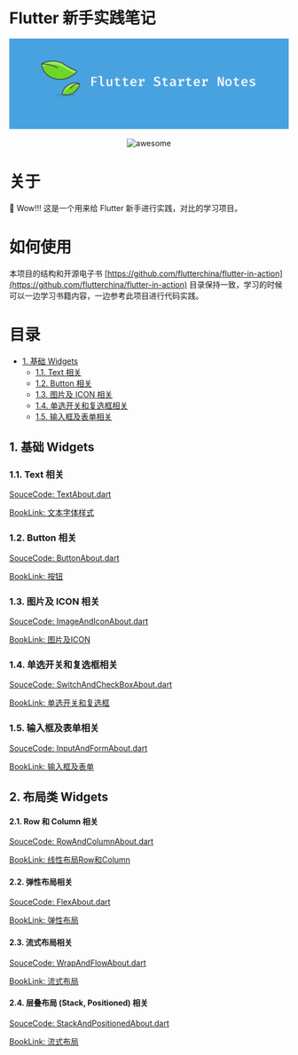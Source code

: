 # Flutter 新手实践笔记
[<img src="./noteimgs/flutter-starter-notes.png">](https://github.com/NateRobinson/flutter_starter_notes)

<p align="center">
  <img alt="awesome" src="https://img.shields.io/badge/awesome-flutter%20starter%20notes-orange.svg" />
</p>

# 关于

🤹‍ ️Wow!!! 这是一个用来给 Flutter 新手进行实践，对比的学习项目。


# 如何使用

本项目的结构和开源电子书 [https://github.com/flutterchina/flutter-in-action](https://github.com/flutterchina/flutter-in-action) 目录保持一致，学习的时候可以一边学习书籍内容，一边参考此项目进行代码实践。

# 目录

- [1. 基础 Widgets](#-1-基础-widgets)
    - [1.1. Text 相关](#-11-text-相关)
    - [1.2. Button 相关](#-12-button-相关)
    - [1.3. 图片及 ICON 相关](#13-图片及-icon-相关)
    - [1.4. 单选开关和复选框相关](#-14-单选开关和复选框相关)
    - [1.5. 输入框及表单相关](#-15-输入框及表单相关相关)


## 1. 基础 Widgets

### 1.1. Text 相关

[SouceCode: TextAbout.dart](./lib/ui/TextAbout.dart)

[BookLink: 文本字体样式](https://book.flutterchina.club/chapter3/text.html)

### 1.2. Button 相关

[SouceCode: ButtonAbout.dart](./lib/ui/ButtonAbout.dart)

[BookLink: 按钮](https://book.flutterchina.club/chapter3/buttons.html)

### 1.3. 图片及 ICON 相关

[SouceCode: ImageAndIconAbout.dart](./lib/ui/ImageAndIconAbout.dart)

[BookLink: 图片及ICON](https://book.flutterchina.club/chapter3/img_and_icon.html)

### 1.4. 单选开关和复选框相关

[SouceCode: SwitchAndCheckBoxAbout.dart](./lib/ui/SwitchAndCheckBoxAbout.dart)

[BookLink: 单选开关和复选框](https://book.flutterchina.club/chapter3/radio_and_checkbox.html)

### 1.5. 输入框及表单相关

[SouceCode: InputAndFormAbout.dart](./lib/ui/InputAndFormAbout.dart)

[BookLink: 输入框及表单](https://book.flutterchina.club/chapter3/input_and_form.html)

## 2. 布局类 Widgets

#### 2.1. Row 和 Column 相关

[SouceCode: RowAndColumnAbout.dart](./lib/ui/RowAndColumnAbout.dart)

[BookLink: 线性布局Row和Column](https://book.flutterchina.club/chapter4/row_and_column.html)

#### 2.2. 弹性布局相关

[SouceCode: FlexAbout.dart](./lib/ui/FlexAbout.dart)

[BookLink: 弹性布局](https://book.flutterchina.club/chapter4/flex.html)

#### 2.3. 流式布局相关

[SouceCode: WrapAndFlowAbout.dart](./lib/ui/WrapAndFlowAbout.dart)

[BookLink: 流式布局](https://book.flutterchina.club/chapter4/wrap_and_flow.html)

#### 2.4. 层叠布局 (Stack, Positioned) 相关

[SouceCode: StackAndPositionedAbout.dart](./lib/ui/StackAndPositionedAbout.dart)

[BookLink: 流式布局](https://book.flutterchina.club/chapter4/stack.html)